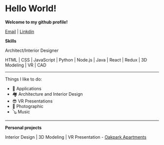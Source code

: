 # Hello World!

**Welcome to my github profile!**

[Email](rodhentringer@gmail.com) | [Linkdin](https://www.linkedin.com/in/rod-hent/)

**Skills**

Architect/Interior Designer

HTML | CSS | JavaScript | Python | Node.js | Java | React | Redux | 3D Modeling | VR | CAD  

---

Things I like to do:

- 📱 Applications
- 🏘 Architecture and Interior Design
- 😎 VR Presentations
- 📸 Photographic
- 🪕 Music

---

**Personal projects**

Interior Design | 3D Modeling | VR Presentation - [Oakpark Apartments](https://viewer.divein.studio/story/vuS-RZo)
